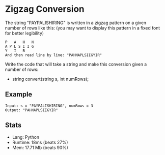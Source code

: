 # Zigzag Conversion

The string "PAYPALISHIRING" is written in a zigzag pattern on a given number of rows like this: (you may want to display this pattern in a fixed font for better legibility)

```
P   A   H   N
A P L S I I G
Y   I   R
And then read line by line: "PAHNAPLSIIGYIR"
```

Write the code that will take a string and make this conversion given a number of rows:

- string convert(string s, int numRows);

## Example

```
Input: s = "PAYPALISHIRING", numRows = 3
Output: "PAHNAPLSIIGYIR"
```

## Stats

- Lang: Python
- Runtime: 18ms (beats 27%)
- Mem: 17.71 Mb (beats 90%)
